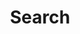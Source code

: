 ---
layout: search
meta_title: Search
meta_description: Search page
title: Search
eleventyExcludeFromCollections: true
hide_from_sitemap: true
hide_from_robots: true
eleventyNavigation:
  key: Search
  order: 4
---